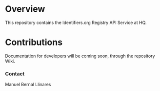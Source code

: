 # Overview
This repository contains the Identifiers.org Registry API Service at HQ.

# Contributions
Documentation for developers will be coming soon, through the repository Wiki.

### Contact
Manuel Bernal Llinares
